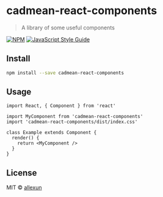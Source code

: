 # cadmean-react-components

> A library of some useful components

[![NPM](https://img.shields.io/npm/v/cadmean-react-components.svg)](https://www.npmjs.com/package/cadmean-react-components) [![JavaScript Style Guide](https://img.shields.io/badge/code_style-standard-brightgreen.svg)](https://standardjs.com)

## Install

```bash
npm install --save cadmean-react-components
```

## Usage

```tsx
import React, { Component } from 'react'

import MyComponent from 'cadmean-react-components'
import 'cadmean-react-components/dist/index.css'

class Example extends Component {
  render() {
    return <MyComponent />
  }
}
```

## License

MIT © [allexun](https://github.com/allexun)

